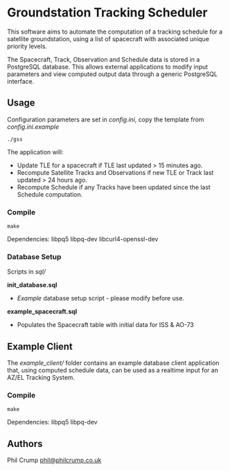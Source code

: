 # Groundstation Tracking Scheduler

This software aims to automate the computation of a tracking schedule for a satellite groundstation, using a list of spacecraft with associated unique priority levels.

The Spacecraft, Track, Observation and Schedule data is stored in a PostgreSQL database. This allows external applications to modify input parameters and view computed output data through a generic PostgreSQL interface.

## Usage

Configuration parameters are set in *config.ini*, copy the template from *config.ini.example*

`./gss`

The application will:
 * Update TLE for a spacecraft if TLE last updated > 15 minutes ago.
 * Recompute Satellite Tracks and Observations if new TLE or Track last updated > 24 hours ago.
 * Recompute Schedule if any Tracks have been updated since the last Schedule computation.

### Compile

`make`

Dependencies: libpq5 libpq-dev libcurl4-openssl-dev

### Database Setup

Scripts in *sql/*

**init_database.sql**
 * _Example_ database setup script - please modify before use.

**example_spacecraft.sql**
 * Populates the Spacecraft table with initial data for ISS & AO-73

## Example Client

The *example_client/* folder contains an example database client application that, using computed schedule data, can be used as a realtime input for an AZ/EL Tracking System.

### Compile

`make`

Dependencies: libpq5 libpq-dev

## Authors

Phil Crump <phil@philcrump.co.uk>
